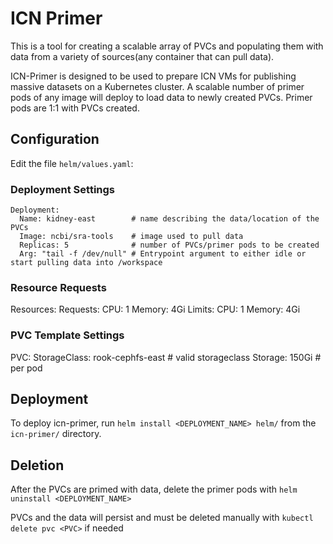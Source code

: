 # ICN Primer

This is a tool for creating a scalable array of PVCs and populating them with data from a variety of sources(any container that can pull data).

ICN-Primer is designed to be used to prepare ICN VMs for publishing massive datasets on a Kubernetes cluster. A scalable number of primer pods of any image will deploy to load data to newly created PVCs. Primer pods are 1:1 with PVCs created.

## Configuration

Edit the file `helm/values.yaml`:

### Deployment Settings
```
Deployment:
  Name: kidney-east        # name describing the data/location of the PVCs
  Image: ncbi/sra-tools    # image used to pull data
  Replicas: 5              # number of PVCs/primer pods to be created
  Arg: "tail -f /dev/null" # Entrypoint argument to either idle or start pulling data into /workspace
```

### Resource Requests

Resources:
  Requests:
    CPU: 1
    Memory: 4Gi
  Limits:
    CPU: 1
    Memory: 4Gi

### PVC Template Settings

PVC:
  StorageClass: rook-cephfs-east # valid storageclass
  Storage: 150Gi # per pod


## Deployment

To deploy icn-primer, run `helm install <DEPLOYMENT_NAME> helm/` from the `icn-primer/` directory.

## Deletion

After the PVCs are primed with data, delete the primer pods with `helm uninstall <DEPLOYMENT_NAME>`

PVCs and the data will persist and must be deleted manually with `kubectl delete pvc <PVC>` if needed